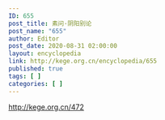 ```yaml
---
ID: 655
post_title: 素问·阴阳别论
post_name: "655"
author: Editor
post_date: 2020-08-31 02:00:00
layout: encyclopedia
link: http://kege.org.cn/encyclopedia/655
published: true
tags: [ ]
categories: [ ]
---
```

http://kege.org.cn/472